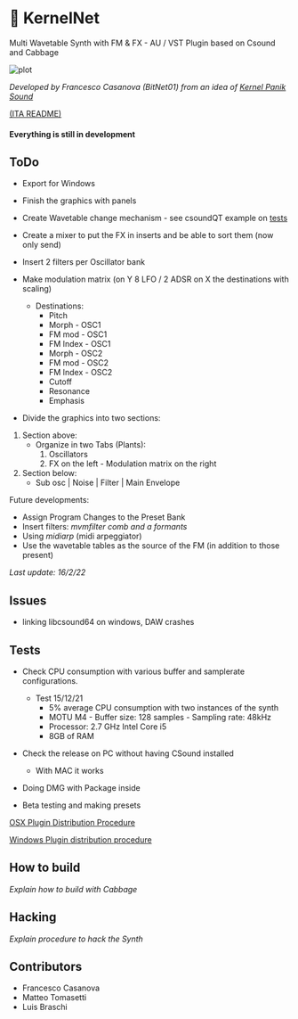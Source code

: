 # 👾 KernelNet
Multi Wavetable Synth with FM & FX - AU / VST Plugin based on Csound and Cabbage

![plot](/Old-dev/img.png)

*Developed by Francesco Casanova (BitNet01) from an idea of [Kernel Panik Sound](https://www.facebook.com/kernelpaniksound)*

[(ITA README)](/README_ita.md)

#### Everything is still in development

## ToDo

- Export for Windows
- Finish the graphics with panels
- Create Wavetable change mechanism - see csoundQT example on [tests](/tests)
- Create a mixer to put the FX in inserts and be able to sort them (now only send)

- Insert 2 filters per Oscillator bank

- Make modulation matrix (on Y 8 LFO / 2 ADSR on X the destinations with scaling)
   - Destinations:
      - Pitch
      - Morph - OSC1
      - FM mod - OSC1
      - FM Index - OSC1
      - Morph - OSC2
      - FM mod - OSC2
      - FM Index - OSC2
      - Cutoff
      - Resonance
      - Emphasis

- Divide the graphics into two sections:
1) Section above:
    - Organize in two Tabs (Plants):
      1) Oscillators
      2) FX on the left - Modulation matrix on the right
2) Section below:
    - Sub osc | Noise | Filter | Main Envelope

Future developments:
- Assign Program Changes to the Preset Bank
- Insert filters: *mvmfilter comb and a formants*
- Using *midiarp* (midi arpeggiator)
- Use the wavetable tables as the source of the FM (in addition to those present)

*Last update: 16/2/22*

## Issues
- linking libcsound64 on windows, DAW crashes

## Tests
- Check CPU consumption with various buffer and samplerate configurations.
  - Test 15/12/21
    - 5% average CPU consumption with two instances of the synth
    - MOTU M4 - Buffer size: 128 samples - Sampling rate: 48kHz
    - Processor: 2.7 GHz Intel Core i5
    - 8GB of RAM

- Check the release on PC without having CSound installed
  - With MAC it works

- Doing DMG with Package inside

- Beta testing and making presets


[OSX Plugin Distribution Procedure](https://forum.cabbageaudio.com/t/distributing-plugins-on-macos/2274)

[Windows Plugin distribution procedure](https://forum.cabbageaudio.com/t/distributing-plugins-on-windows/2275)


## How to build
*Explain how to build with Cabbage*

## Hacking
*Explain procedure to hack the Synth*


## Contributors

- Francesco Casanova
- Matteo Tomasetti
- Luis Braschi
